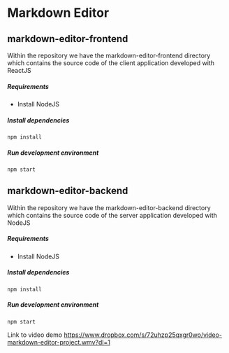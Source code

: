 # Markdown Editor

## markdown-editor-frontend

Within the repository we have the markdown-editor-frontend directory which contains the source code of the client application developed with ReactJS

##### Requirements

* Install NodeJS

##### Install dependencies

```
npm install
```

##### Run development environment

```
npm start
```

## markdown-editor-backend

Within the repository we have the markdown-editor-backend directory which contains the source code of the server application developed with NodeJS

##### Requirements

* Install NodeJS

##### Install dependencies

```
npm install
```

##### Run development environment

```
npm start
```

Link to video demo https://www.dropbox.com/s/72uhzp25qxgr0wo/video-markdown-editor-project.wmv?dl=1